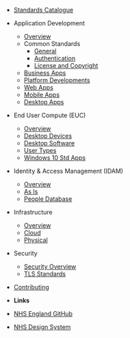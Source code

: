 - [Standards Catalogue](Standards_Catalogue)

- Application Development
  
  - [Overview](application-development/readme)
  - Common Standards
    - [General](application-development/common-dev/readme)
    - [Authentication](application-development/common-dev/authentication)
    - [License and Copyright](application-development/common-dev/code-license-and-copyright)
  - [Business Apps](application-development/business-dev/readme)
  - [Platform Developments](application-development/platform-dev/readme)
  - [Web Apps](application-development/web-dev/readme)
  - [Mobile Apps](application-development/readme)
  - [Desktop Apps](application-development/desktop-apps)
  
- End User Compute (EUC)

  - [Overview](euc/readme)
  - [Desktop Devices](euc/desktop-devices)
  - [Desktop Software](euc/desktop-software)
  - [User Types](euc/user-types)
  - [Windows 10 Std Apps](euc/windows-10-standard-apps)

- Identity &amp; Access Management (IDAM)

  - [Overview](idam/readme)
  - [As Is](idam/as-is/readme)
  - [People Database](idam/as-is/it-people-db)

- Infrastructure

  - [Overview](infrastructure/readme)
  - [Cloud](infrastructure/cloud/readme)
  - [Physical](infrastructure/physical/readme)

- Security

  - [Security Overview](security/readme)
  - [TLS Standards](security/tls)
  
- [Contributing](CONTRIBUTING)

- **Links**
  
- [NHS England GitHub](https://nhsengland.github.io/)
- [NHS Design System](https://service-manual.nhs.uk/design-system)
